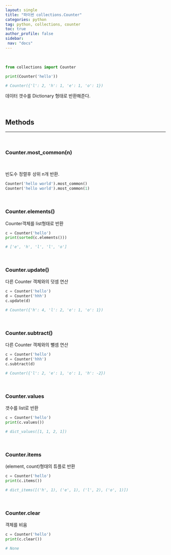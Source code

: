 ```yaml
---
layout: single
title: "파이썬 collections.Counter"
categories: python
tag: python, collections, counter
toc: true
author_profile: false
sidebar:
 nav: "docs"
---
```



<br>


```python
from collections import Counter

print(Counter('hello'))

# Counter({'l': 2, 'h': 1, 'e': 1, 'o': 1})
```
데이터 갯수를 Dictionary 형태로 반환해준다.

</br>

## Methods

___

</br>

### **Counter.most_common(n)**

</br>

빈도수 정렬후 상위 n개 반환.

```python
Counter('hello world').most_common()
Counter('hello world').most_common(1)
```

</br>

### **Counter.elements()**

Counter객체를 list형태로 반환
```python
c = Counter('hello')
print(sorted(c.elements()))

# ['e', 'h', 'l', 'l', 'o']
```

</br>

### **Counter.update()**

다른 Counter 객체와의 덧셈 연산

```python
c = Counter('hello')
d = Counter('hhh')
c.update(d)

# Counter({'h': 4, 'l': 2, 'e': 1, 'o': 1})
```

</br>

### **Counter.subtract()**

다른 Counter 객체와의 뺄셈 연산
```python
c = Counter('hello')
d = Counter('hhh')
c.subtract(d)

# Counter({'l': 2, 'e': 1, 'o': 1, 'h': -2})
```

</br>

### **Counter.values**

갯수를 list로 반환

```python
c = Counter('hello')
print(c.values())

# dict_values([1, 1, 2, 1])
```

</br>

### **Counter.items**

(element, count)형태의 튜플로 반환

```python
c = Counter('hello')
print(c.items())

# dict_items([('h', 1), ('e', 1), ('l', 2), ('o', 1)])
```

</br>

### **Counter.clear**

객체를 비움
```python
c = Counter('hello')
print(c.clear())

# None
```